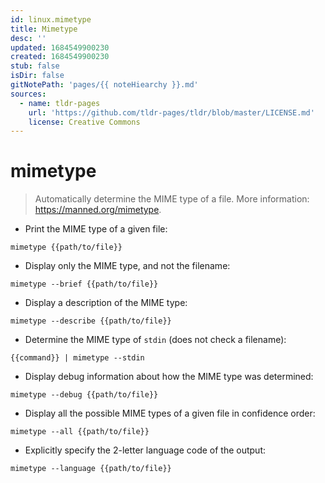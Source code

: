 ```yaml
---
id: linux.mimetype
title: Mimetype
desc: ''
updated: 1684549900230
created: 1684549900230
stub: false
isDir: false
gitNotePath: 'pages/{{ noteHiearchy }}.md'
sources:
  - name: tldr-pages
    url: 'https://github.com/tldr-pages/tldr/blob/master/LICENSE.md'
    license: Creative Commons
---
```

# mimetype

> Automatically determine the MIME type of a file.
> More information: <https://manned.org/mimetype>.

- Print the MIME type of a given file:

`mimetype {{path/to/file}}`

- Display only the MIME type, and not the filename:

`mimetype --brief {{path/to/file}}`

- Display a description of the MIME type:

`mimetype --describe {{path/to/file}}`

- Determine the MIME type of `stdin` (does not check a filename):

`{{command}} | mimetype --stdin`

- Display debug information about how the MIME type was determined:

`mimetype --debug {{path/to/file}}`

- Display all the possible MIME types of a given file in confidence order:

`mimetype --all {{path/to/file}}`

- Explicitly specify the 2-letter language code of the output:

`mimetype --language {{path/to/file}}`

